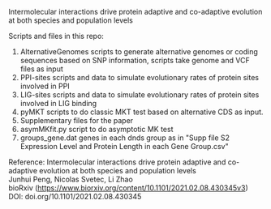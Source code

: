 Intermolecular interactions drive protein adaptive and co-adaptive evolution at both species and population levels

Scripts and files in this repo:
1. AlternativeGenomes
  scripts to generate alternative genomes or coding sequences based on SNP information, scripts take genome and VCF files as input
2. PPI-sites
  scripts and data to simulate evolutionary rates of protein sites involved in PPI 
3. LIG-sites
  scripts and data to simulate evolutionary rates of protein sites involved in LIG binding
4. pyMKT
  scripts to do classic MKT test based on alternative CDS as input.
5. Supplementary files for the paper
6. asymMKfit.py
  script to do asymptotic MK test
7. groups_gene.dat
  genes in each dnds group as in "Supp file S2 Expression Level and Protein Length in each Gene Group.csv"
  
Reference:
Intermolecular interactions drive protein adaptive and co-adaptive evolution at both species and population levels \
Junhui Peng, Nicolas Svetec, Li Zhao \
bioRxiv (https://www.biorxiv.org/content/10.1101/2021.02.08.430345v3) \
DOI: doi.org/10.1101/2021.02.08.430345
